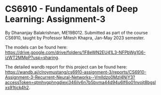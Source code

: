 # CS6910 - Fundamentals of Deep Learning: Assignment-3
By Dhananjay Balakrishnan, ME19B012. Submitted as part of the course CS6910, taught by Professor Mitesh Khapra, Jan-May 2023 semester.

The models can be found here: https://drive.google.com/drive/folders/1F8eWN2EU41L3-NFPbWg1G6-izWT2MMpP?usp=sharing.

The detailed wandb report for this project can be found here: https://wandb.ai/clroymustang/cs6910-assignment-3/reports/CS6910-Assignment-3-Recurrent-Neural-Networks--Vmlldzo0MzI4NjY3?accessToken=qtmhvgphngdiexi346ilv6n7b5bvma44d94u6lf6o01nvojt8bgslxs91tjck4h2. 
